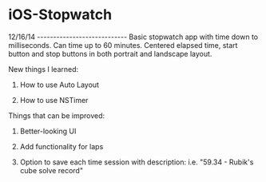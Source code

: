 iOS-Stopwatch
=================
12/16/14 ----------------------------
Basic stopwatch app with time down to milliseconds. Can time up to 60 minutes. Centered elapsed time, start button
and stop buttons in both portrait and landscape layout.

New things I learned:

1. How to use Auto Layout

2. How to use NSTimer

Things that can be improved: 
1. Better-looking UI

2. Add functionality for laps

3. Option to save each time session with description: i.e. "59.34 - Rubik's cube solve record"
